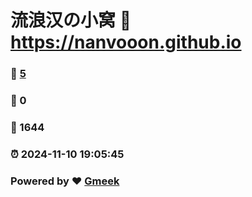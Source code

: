 # 流浪汉の小窝 :link: https://nanvooon.github.io 
### :page_facing_up: [5](https://nanvooon.github.io/tag.html) 
### :speech_balloon: 0 
### :hibiscus: 1644 
### :alarm_clock: 2024-11-10 19:05:45 
### Powered by :heart: [Gmeek](https://github.com/Meekdai/Gmeek)
